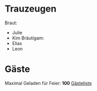 # Trauzeugen
Braut:
- Julie
- Kim
Bräutigam:
- Elias
- Leon
# Gäste
Maximal Geladen für Feier: **100**
[Gästeliste](./Gaeste_Liste.pdf)
